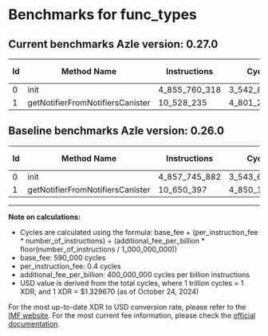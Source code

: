 # Benchmarks for func_types

## Current benchmarks Azle version: 0.27.0

| Id  | Method Name                      | Instructions  | Cycles        | USD           | USD/Million Calls | Change                                |
| --- | -------------------------------- | ------------- | ------------- | ------------- | ----------------- | ------------------------------------- |
| 0   | init                             | 4_855_760_318 | 3_542_894_127 | $0.0047108800 | $4_710.88         | <font color="green">-1_985_564</font> |
| 1   | getNotifierFromNotifiersCanister | 10_528_235    | 4_801_294     | $0.0000063841 | $6.38             | <font color="green">-122_162</font>   |

## Baseline benchmarks Azle version: 0.26.0

| Id  | Method Name                      | Instructions  | Cycles        | USD           | USD/Million Calls |
| --- | -------------------------------- | ------------- | ------------- | ------------- | ----------------- |
| 0   | init                             | 4_857_745_882 | 3_543_688_352 | $0.0047119361 | $4_711.93         |
| 1   | getNotifierFromNotifiersCanister | 10_650_397    | 4_850_158     | $0.0000064491 | $6.44             |

---

**Note on calculations:**

- Cycles are calculated using the formula: base_fee + (per_instruction_fee \* number_of_instructions) + (additional_fee_per_billion \* floor(number_of_instructions / 1_000_000_000))
- base_fee: 590_000 cycles
- per_instruction_fee: 0.4 cycles
- additional_fee_per_billion: 400_000_000 cycles per billion instructions
- USD value is derived from the total cycles, where 1 trillion cycles = 1 XDR, and 1 XDR = $1.329670 (as of October 24, 2024)

For the most up-to-date XDR to USD conversion rate, please refer to the [IMF website](https://www.imf.org/external/np/fin/data/rms_sdrv.aspx).
For the most current fee information, please check the [official documentation](https://internetcomputer.org/docs/current/developer-docs/gas-cost#execution).

